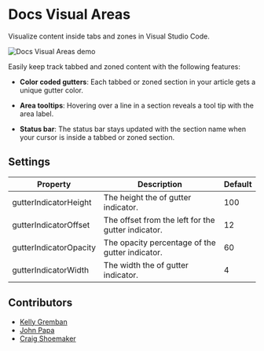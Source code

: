 # Docs Visual Areas

Visualize content inside tabs and zones in Visual Studio Code.

![Docs Visual Areas demo](/../main/resources/docs-visual-areas-demo.gif?raw=true "Docs Visual Areas demo")

Easily keep track tabbed and zoned content with the following features:

- **Color coded gutters**: Each tabbed or zoned section in your article gets a unique gutter color.

- **Area tooltips**: Hovering over a line in a section reveals a tool tip with the area label.

- **Status bar**: The status bar stays updated with the section name when your cursor is inside a tabbed or zoned section.

## Settings

| Property               | Description                                        | Default |
| ---------------------- | -------------------------------------------------- | ------- |
| gutterIndicatorHeight  | The height the of gutter indicator.                | 100     |
| gutterIndicatorOffset  | The offset from the left for the gutter indicator. | 12      |
| gutterIndicatorOpacity | The opacity percentage of the gutter indicator.    | 60      |
| gutterIndicatorWidth   | The width the of gutter indicator.                 | 4       |


## Contributors

- [Kelly Gremban](https://github.com/kgremban)
- [John Papa](https://github.com/johnpapa)
- [Craig Shoemaker](https://github.com/craigshoemaker)